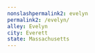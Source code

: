 ```yaml
---
﻿nonslashpermalink2: evelyn
permalink2: /evelyn/
alley: Evelyn
city: Everett
state: Massachusetts
---
```

